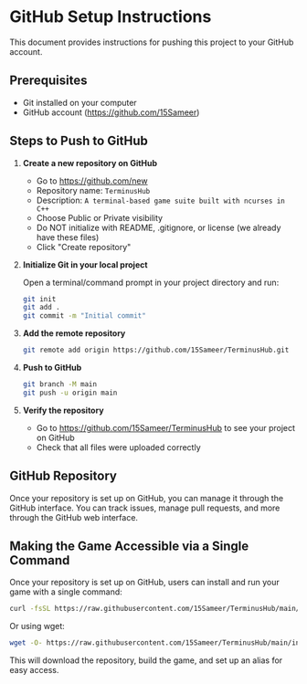 # GitHub Setup Instructions

This document provides instructions for pushing this project to your GitHub account.

## Prerequisites

- Git installed on your computer
- GitHub account (https://github.com/15Sameer)

## Steps to Push to GitHub

1. **Create a new repository on GitHub**

   - Go to https://github.com/new
   - Repository name: `TerminusHub`
   - Description: `A terminal-based game suite built with ncurses in C++`
   - Choose Public or Private visibility
   - Do NOT initialize with README, .gitignore, or license (we already have these files)
   - Click "Create repository"

2. **Initialize Git in your local project**

   Open a terminal/command prompt in your project directory and run:

   ```bash
   git init
   git add .
   git commit -m "Initial commit"
   ```

3. **Add the remote repository**

   ```bash
   git remote add origin https://github.com/15Sameer/TerminusHub.git
   ```

4. **Push to GitHub**

   ```bash
   git branch -M main
   git push -u origin main
   ```

5. **Verify the repository**

   - Go to https://github.com/15Sameer/TerminusHub to see your project on GitHub
   - Check that all files were uploaded correctly

## GitHub Repository

Once your repository is set up on GitHub, you can manage it through the GitHub interface. You can track issues, manage pull requests, and more through the GitHub web interface.

## Making the Game Accessible via a Single Command

Once your repository is set up on GitHub, users can install and run your game with a single command:

```bash
curl -fsSL https://raw.githubusercontent.com/15Sameer/TerminusHub/main/install-remote.sh | bash
```

Or using wget:

```bash
wget -O- https://raw.githubusercontent.com/15Sameer/TerminusHub/main/install-remote.sh | bash
```

This will download the repository, build the game, and set up an alias for easy access.